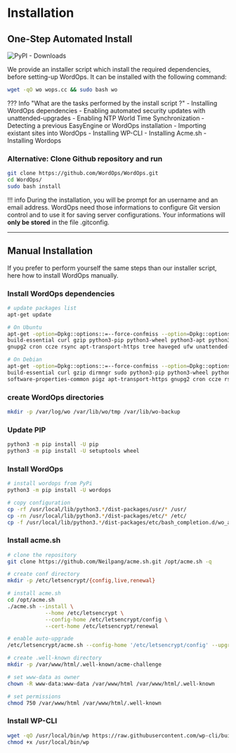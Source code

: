 # Installation

## One-Step Automated Install

![PyPI - Downloads](https://img.shields.io/pypi/dw/wordops.svg?cacheSeconds=86400)

We provide an installer script which install the required dependencies, before setting-up WordOps. It can be installed with the following command:

```bash
wget -qO wo wops.cc && sudo bash wo
```

??? Info "What are the tasks performed by the install script ?"
    - Installing WordOps dependencies
    - Enabling automated security updates with unattended-upgrades
    - Enabling NTP World Time Synchronization
    - Detecting a previous EasyEngine or WordOps installation
    - Importing existant sites into WordOps
    - Installing WP-CLI
    - Installing Acme.sh
    - Installing Wordops

### Alternative: Clone Github repository and run

```bash
git clone https://github.com/WordOps/WordOps.git
cd WordOps/
sudo bash install
```

!!! info
    During the installation, you will be prompt for an username and an email address. WordOps need those informations to configure Git version control and to use it for saving server configurations. Your informations will **only be stored** in the file .gitconfig.

---

## Manual Installation

If you prefer to perform yourself the same steps than our installer script, here how to install WordOps manually.

### Install WordOps dependencies

```bash
# update packages list
apt-get update

# On Ubuntu
apt-get -option=Dpkg::options::=--force-confmiss --option=Dpkg::options::=--force-confold --assume-yes install \
build-essential curl gzip python3-pip python3-wheel python3-apt python3-setuptools python3-dev sqlite3 git tar software-properties-common pigz \
gnupg2 cron ccze rsync apt-transport-https tree haveged ufw unattended-upgrades tzdata ntp

# On Debian
apt-get -option=Dpkg::options::=--force-confmiss --option=Dpkg::options::=--force-confold --assume-yes install \
build-essential curl gzip dirmngr sudo python3-pip python3-wheel python3-apt python3-setuptools python3-dev ca-certificates sqlite3 git tar \
software-properties-common pigz apt-transport-https gnupg2 cron ccze rsync tree haveged ufw unattended-upgrades tzdata ntp
```

### create WordOps directories

```bash
mkdir -p /var/log/wo /var/lib/wo/tmp /var/lib/wo-backup
```

### Update PIP

```bash
python3 -m pip install -U pip
python3 -m pip install -U setuptools wheel
```

### Install WordOps

```bash
# install wordops from PyPi
python3 -m pip install -U wordops

# copy configuration
cp -rf /usr/local/lib/python3.*/dist-packages/usr/* /usr/
cp -rn /usr/local/lib/python3.*/dist-packages/etc/* /etc/
cp -f /usr/local/lib/python3.*/dist-packages/etc/bash_completion.d/wo_auto.rc /etc/bash_completion.d/wo_auto.rc
```

### Install acme.sh

```bash
# clone the repository
git clone https://github.com/Neilpang/acme.sh.git /opt/acme.sh -q

# create conf directory
mkdir -p /etc/letsencrypt/{config,live,renewal}

# install acme.sh
cd /opt/acme.sh
./acme.sh --install \
            --home /etc/letsencrypt \
            --config-home /etc/letsencrypt/config \
            --cert-home /etc/letsencrypt/renewal

# enable auto-upgrade
/etc/letsencrypt/acme.sh --config-home '/etc/letsencrypt/config' --upgrade --auto-upgrade

# create .well-known directory
mkdir -p /var/www/html/.well-known/acme-challenge

# set www-data as owner
chown -R www-data:www-data /var/www/html /var/www/html/.well-known

# set permissions
chmod 750 /var/www/html /var/www/html/.well-known
```

### Install WP-CLI

```bash
wget -qO /usr/local/bin/wp https://raw.githubusercontent.com/wp-cli/builds/gh-pages/phar/wp-cli.phar
chmod +x /usr/local/bin/wp
```
